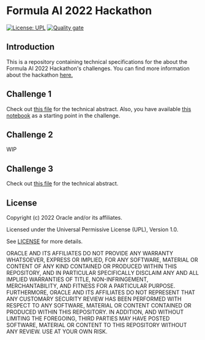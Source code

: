 # Formula AI 2022 Hackathon

[![License: UPL](https://img.shields.io/badge/license-UPL-green)](https://img.shields.io/badge/license-UPL-green) [![Quality gate](https://sonarcloud.io/api/project_badges/quality_gate?project=oracle-devrel_formula-ai-2022-hackathon)](https://sonarcloud.io/dashboard?id=oracle-devrel_formula-ai-2022-hackathon)

## Introduction
This is a repository containing technical specifications for the about the Formula AI 2022 Hackathon's challenges. You can find more information about the hackathon [here.](https://www.formulaaihack.com/)

## Challenge 1
Check out [this file](challenges/challenge1.md) for the technical abstract. Also, you have available [this notebook](notebooks/formulahack.ipynb) as a starting point in the challenge.

## Challenge 2
WIP

## Challenge 3
Check out [this file](challenges/challenge3.md) for the technical abstract. 

## License
Copyright (c) 2022 Oracle and/or its affiliates.

Licensed under the Universal Permissive License (UPL), Version 1.0.

See [LICENSE](LICENSE) for more details.

ORACLE AND ITS AFFILIATES DO NOT PROVIDE ANY WARRANTY WHATSOEVER, EXPRESS OR IMPLIED, FOR ANY SOFTWARE, MATERIAL OR CONTENT OF ANY KIND CONTAINED OR PRODUCED WITHIN THIS REPOSITORY, AND IN PARTICULAR SPECIFICALLY DISCLAIM ANY AND ALL IMPLIED WARRANTIES OF TITLE, NON-INFRINGEMENT, MERCHANTABILITY, AND FITNESS FOR A PARTICULAR PURPOSE.  FURTHERMORE, ORACLE AND ITS AFFILIATES DO NOT REPRESENT THAT ANY CUSTOMARY SECURITY REVIEW HAS BEEN PERFORMED WITH RESPECT TO ANY SOFTWARE, MATERIAL OR CONTENT CONTAINED OR PRODUCED WITHIN THIS REPOSITORY. IN ADDITION, AND WITHOUT LIMITING THE FOREGOING, THIRD PARTIES MAY HAVE POSTED SOFTWARE, MATERIAL OR CONTENT TO THIS REPOSITORY WITHOUT ANY REVIEW. USE AT YOUR OWN RISK. 
